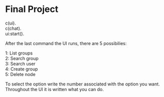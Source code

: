 # Final Project
c(ui).  
c(chat).  
ui:start().

After the last command the UI runs, there are 5 possibilies:

1: List groups   
2: Search group  
3: Search user  
4: Create group  
5: Delete node

To select the option write the number associated with the option you want.  
Throughout the UI it is written what you can do. 